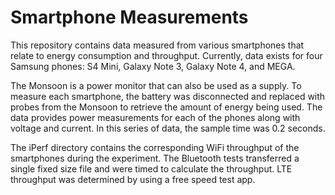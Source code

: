 # Smartphone Measurements

This repository contains data measured from various smartphones that relate to energy consumption and throughput. Currently, data exists for four Samsung phones: S4 Mini, Galaxy Note 3, Galaxy Note 4, and MEGA.

The Monsoon is a power monitor that can also be used as a supply. To measure each smartphone, the battery was disconnected and replaced with probes from the Monsoon to retrieve the amount of energy being used. The data provides power measurements for each of the phones along with voltage and current. In this series of data, the sample time was 0.2 seconds.

The iPerf directory contains the corresponding WiFi throughput of the smartphones during the experiment. The Bluetooth tests transferred a single fixed size file and were timed to calculate the throughput. LTE throughput was determined by using a free speed test app.
